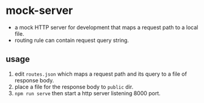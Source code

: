 # mock-server

- a mock HTTP server for development that maps a request path to a local file.
- routing rule can contain request query string.

## usage

1. edit `routes.json` which maps a request path and its query to a file of response body.
1. place a file for the response body to `public` dir.
1. `npm run serve` then start a http server listening 8000 port.

